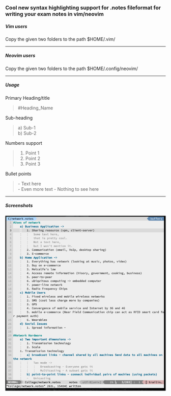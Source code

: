### Cool new syntax highlighting support for .notes fileformat for writing your exam notes in vim/neovim  
    

##### Vim users
  
Copy the  given two folders to the path $HOME/.vim/

---  
  
##### Neovim users
  
Copy the given two folders to the path $HOME/.config/neovim/
  
---  
  
##### Usage  

Primary Heading/title    
> \#Heading_Name  
  
Sub-heading  
> a) Sub-1  
> b) Sub-2  
  
Numbers support    
> 1. Point 1    
> 2. Point 2    
> 3. Point 3   

Bullet points  
> \- Text here  
> \- Even more text
> \- Nothing to see here  
  
---  
  
##### Screenshots
  
![Alt text](notes_syntax_screenshot.png?raw=true "Screenshot")
